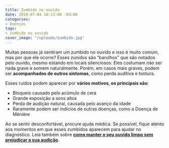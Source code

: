```yaml
---
title: Zumbido no ouvido
date: 2018-07-04 10:13:00 -03:00
categories:
- Doenças
tags:
- zumbido no ouvido
cover_image: "/uploads/zumbido.jpg"
---
```


Muitas pessoas já sentiram um zumbido no ouvido e isso é muito comum, mas por que ele ocorre?
Esses zunidos são “barulhos” que são notados pelo ouvido, mesmo estando em locais silenciosos. Eles costumam não ser nada grave e somem naturalmente. Porém, em casos mais graves, podem ser **acompanhados de outros sintomas**, como perda auditiva e tontura. 

Esses ruídos podem aparecer por **vários motivos, os principais são**:

* Bloqueio causado pelo acúmulo de cera
* Grande exposição a sons altos
* Perda de audição natural, causada pelo avanço da idade
* Raramente podem ser indícios de outras doenças, como a Doença de Ménière
 
Ao se sentir desconfortável, procure ajuda médica. Se possível, fique atento aos momentos em que esses zumbidos aparecem para ajudar no diagnóstico.
Leia também sobre **[como manter o seu ouvido limpo sem prejudicar a sua audição](https://copatecnologia.com.br/medicinaesaude/blog/2018/07/04/o-ouvido-entupiu/)**.